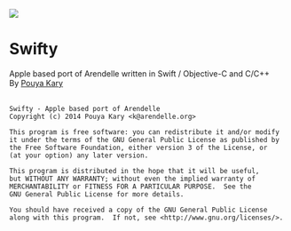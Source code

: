 
![](https://raw.githubusercontent.com/pmkary/pmkary.github.io/master/GitHubWideImages/Arendelle/Swifty/SwiftyREPL.png)

# Swifty
Apple based port of Arendelle written in Swift / Objective-C and C/C++<br>
By [Pouya Kary](http://kary.us)<br><br>

```
Swifty - Apple based port of Arendelle
Copyright (c) 2014 Pouya Kary <k@arendelle.org>

This program is free software: you can redistribute it and/or modify
it under the terms of the GNU General Public License as published by
the Free Software Foundation, either version 3 of the License, or
(at your option) any later version.

This program is distributed in the hope that it will be useful,
but WITHOUT ANY WARRANTY; without even the implied warranty of
MERCHANTABILITY or FITNESS FOR A PARTICULAR PURPOSE.  See the
GNU General Public License for more details.

You should have received a copy of the GNU General Public License
along with this program.  If not, see <http://www.gnu.org/licenses/>.
```
